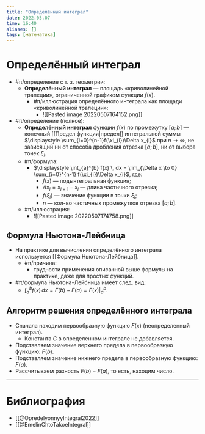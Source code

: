 ```yaml
---
title: "Определённый интеграл"
date: 2022.05.07
time: 16:40
aliases: []
tags: [математика]
---
```


# Определённый интеграл

- #π/определение с т. з. геометрии:
	- **Определённый интеграл** — площадь «криволинейной трапеции», ограниченной графиком функции $f(x)$.
		- #π/иллюстрация определённого интеграла как площади «криволинейной трапеции»:
			- ![[Pasted image 20220507164152.png]]
- #π/определение (полное):
	- **Определённый интеграл** функции $f(x)$ по промежутку $[a;b]$ — конечный [[Предел функции|предел]] интегральной суммы $\displaystyle \sum_{i=0}^{n-1}f(\xi_{i})\Delta x_{i}$ при $n \to \infty$, не зависящий ни от способа дробления отрезка $[a;b]$, ни от выбора точек $\xi_{i}$.
	- #π/формула:
		- $\displaystyle \int_{a}^{b} f(x) \, dx = \lim_{\Delta x \to 0} \sum_{i=0}^{n-1} f(\xi_{i})\Delta x_{i}$, где:
			- $f(x)$ — подынтегральная функция;
			- $\Delta x_{i}=x_{i+1}-x_{i}$ — длина частичного отрезка;
			- $f(\xi_{i})$ — значение функции в точки $\xi_{i}$;
			- $n$ — кол-во частичных промежутков отрезка $[a;b]$.
	- #π/иллюстрация:
		- ![[Pasted image 20220507174758.png]]

## Формула Ньютона-Лейбница

- На практике для вычисления определённого интеграла используется [[Формула Ньютона-Лейбница]].
	- #π/причина:
		- трудности применения описанной выше формулы на практике, даже для простых функций.
- #π/формула Ньютона-Лейбница имеет след. вид:
	- $\displaystyle \int_{a}^{b} f(x) \, dx = F(b)-F(a)=F(x) \bigg|_{a}^{b}$.

## Алгоритм решения определённого интеграла

- Сначала находим первообразную функцию $F(x)$ (неопределенный интеграл).
	- Константа $C$ в определенном интеграле не добавляется.
- Подставляем значение верхнего предела в первообразную функцию: $F(b)$.
- Подставляем значение нижнего предела в первообразную функцию: $F(a)$.
- Рассчитываем разность $F(b)-F(a)$, то есть, находим число.

---

# Библиография

- [[@OpredelyonnyyIntegral2022]]
- [[@EmelinChtoTakoeIntegral]]